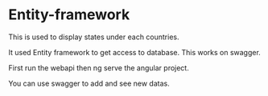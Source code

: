 # Entity-framework

This is used to display states under each countries.

It used Entity framework to get access to database.
This works on swagger.

First run the webapi then ng serve the angular project.

You can use swagger to add and see new datas.
